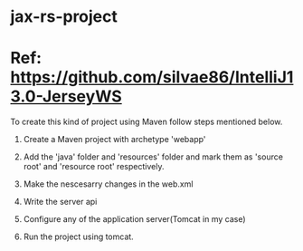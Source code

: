 # jax-rs-project 
# Ref: https://github.com/silvae86/IntelliJ13.0-JerseyWS

To create this kind of project using Maven follow steps mentioned below.

1) Create a Maven project with archetype 'webapp'

2) Add the 'java' folder and 'resources' folder and mark them  as 'source root' and 'resource root' respectively.

3) Make the nescesarry changes in the web.xml

4) Write the server api

5) Configure any of the application server(Tomcat in my case)

6) Run the project using tomcat.
